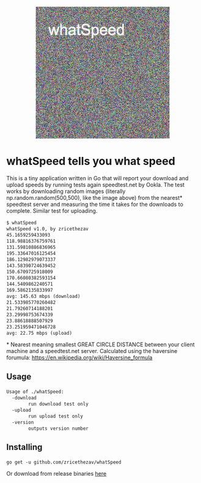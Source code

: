 <p align="center">
  <img alt="whatSpeed" src="https://raw.githubusercontent.com/zricethezav/gifs/master/whatspeed.png" />
</p>

# whatSpeed tells you what speed
This is a tiny application written in Go that will report your download and upload speeds by running tests again speedtest.net by Ookla. The test works by downloading random images (literally np.random.random(500,500), like the image above) from the nearest* speedtest server and measuring the time it takes for the downloads to complete. Similar test for uploading.  

```
$ whatSpeed
whatSpeed v1.0, by zricethezav
45.1659259433093
118.98816376759761
131.59810886836965
195.33647016125454
186.12982979073337
143.58390724639452
150.6709725918009
170.66080382593154
144.5409862240571
169.5862135833997
avg: 145.63 mbps (download)
21.533985770260482
21.79260714188201
23.29998753674339
23.88618888507929
23.251959471046728
avg: 22.75 mbps (upload)
```

\* Nearest meaning smallest GREAT CIRCLE DISTANCE between your client machine and a speedtest.net server. Calculated using the haversine forumula: https://en.wikipedia.org/wiki/Haversine_formula

## Usage
```
Usage of ./whatSpeed:
  -download
        run download test only
  -upload
        run upload test only
  -version
        outputs version number
```

## Installing
```
go get -u github.com/zricethezav/whatSpeed
```
Or download from release binaries [here](https://github.com/zricethezav/whatSpeed/releases)

